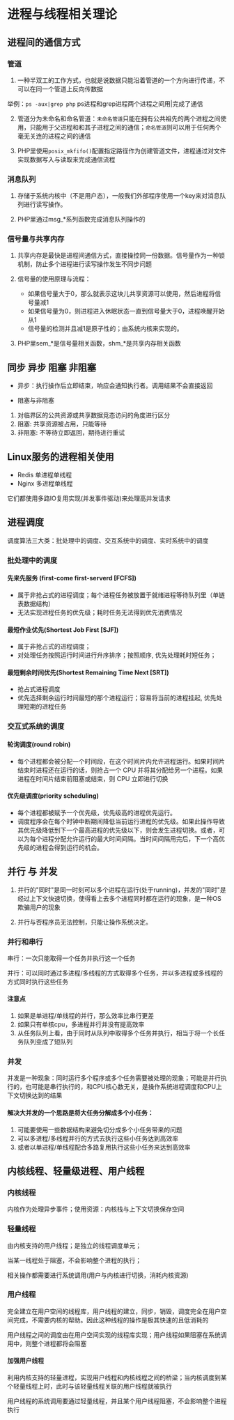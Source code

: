 # 进程与线程相关理论

## 进程间的通信方式

### 管道

1. 一种半双工的工作方式，也就是说数据只能沿着管道的一个方向进行传递，不可以在同一个管道上反向传数据

举例：`ps -aux|grep php` ps进程和grep进程两个进程之间用|完成了通信

2. 管道分为未命名和命名管道：`未命名管道`只能在拥有公共祖先的两个进程之间使用，只能用于父进程和和其子进程之间的通信；`命名管道`则可以用于任何两个毫无关连的进程之间的通信

3. PHP里使用`posix_mkfifo()`配置指定路径作为创建管道文件，进程通过对文件实现数据写入与读取来完成通信流程

### 消息队列

1. 存储于系统内核中（不是用户态），一般我们外部程序使用一个key来对消息队列进行读写操作。

2. PHP里通过msg_*系列函数完成消息队列操作的

### 信号量与共享内存

1. 共享内存是最快是进程间通信方式，直接操控同一份数据。信号量作为一种锁机制，防止多个进程进行读写操作发生不同步问题

2. 信号量的使用原理与流程：
    - 如果信号量大于0，那么就表示这块儿共享资源可以使用，然后进程将信号量减1
    - 如果信号量为0，则进程进入休眠状态一直到信号量大于0，进程唤醒开始从1
    - 信号量的检测并且减1是原子性的；由系统内核来实现的。

3. PHP里sem_*是信号量相关函数，shm_*是共享内存相关函数

## 同步 异步 阻塞 非阻塞

- 异步：执行操作后立即结束，响应会通知执行者。调用结果不会直接返回

- 阻塞与非阻塞

1. 对临界区的公共资源或共享数据竞态访问的角度进行区分
2. 阻塞: 共享资源被占用，只能等待
3. 非阻塞: 不等待立即返回，期待进行重试

## Linux服务的进程相关使用

- Redis 单进程单线程
- Nginx 多进程单线程

它们都使用多路IO复用实现(并发事件驱动)来处理高并发请求

## 进程调度

调度算法三大类：批处理中的调度、交互系统中的调度、实时系统中的调度

### 批处理中的调度

#### 先来先服务 (first-come first-serverd [FCFS])

- 属于非抢占式的进程调度；每个进程任务被放置于就绪进程等待队列里（单链表数据结构）
- 无法实现进程任务的优先级；耗时任务无法得到优先消费情况

#### 最短作业优先(Shortest Job First [SJF])

- 属于非抢占式的进程调度；
- 对处理任务按照运行时间进行升序排序；按照顺序, 优先处理耗时短任务；

#### 最短剩余时间优先(Shortest Remaining Time Next [SRT])

- 抢占式进程调度
- 优先选择剩余运行时间最短的那个进程运行；容易将当前的进程挂起, 优先处理短期的进程任务

### 交互式系统的调度

#### 轮询调度(round robin)

- 每个进程都会被分配一个时间段，在这个时间片内允许进程运行。如果时间片结束时进程还在运行的话，则抢占一个 CPU 并将其分配给另一个进程。如果进程在时间片结束前阻塞或结束，则 CPU 立即进行切换

#### 优先级调度(priority scheduling)

- 每个进程都被赋予一个优先级，优先级高的进程优先运行。
- 调度程序会在每个时钟中断期间降低当前运行进程的优先级。如果此操作导致其优先级降低到下一个最高进程的优先级以下，则会发生进程切换。或者，可以为每个进程分配允许运行的最大时间间隔。当时间间隔用完后，下一个高优先级的进程会得到运行的机会。


## 并行 与 并发

1. 并行的"同时"是同一时刻可以多个进程在运行(处于running)，并发的"同时"是经过上下文快速切换，使得看上去多个进程同时都在运行的现象，是一种OS欺骗用户的现象

2. 并行与否程序员无法控制，只能让操作系统决定。

### 并行和串行

串行：一次只能取得一个任务并执行这一个任务

并行：可以同时通过多进程/多线程的方式取得多个任务，并以多进程或多线程的方式同时执行这些任务

#### 注意点

1. 如果是单进程/单线程的并行，那么效率比串行更差
2. 如果只有单核cpu，多进程并行并没有提高效率
3. 从任务队列上看，由于同时从队列中取得多个任务并执行，相当于将一个长任务队列变成了短队列

### 并发

并发是一种现象：同时运行多个程序或多个任务需要被处理的现象；可能是并行执行的，也可能是串行执行的，和CPU核心数无关，是操作系统进程调度和CPU上下文切换达到的结果

#### 解决大并发的一个思路是将大任务分解成多个小任务：

1. 可能要使用一些数据结构来避免切分成多个小任务带来的问题
2. 可以多进程/多线程并行的方式去执行这些小任务达到高效率
3. 或者以单进程/单线程配合多路复用执行这些小任务来达到高效率

## 内核线程、轻量级进程、用户线程

### 内核线程

内核作为处理异步事件；使用资源：内核栈与上下文切换保存空间

### 轻量线程

由内核支持的用户线程；是独立的线程调度单元；

当某一线程处于阻塞，不会影响整个进程的执行；

相关操作都需要进行系统调用(用户与内核进行切换，消耗内核资源)

### 用户线程

完全建立在用户空间的线程库，用户线程的建立，同步，销毁，调度完全在用户空间完成，不需要内核的帮助。因此这种线程的操作是极其快速的且低消耗的

用户线程之间的调度由在用户空间实现的线程库实现；用户线程如果阻塞在系统调用中，则整个进程都将会阻塞

#### 加强用户线程

利用内核支持的轻量进程，实现用户线程和内核线程之间的桥梁；当内核调度到某个轻量线程上时，此时与该轻量线程关联的用户线程就被执行

用户线程的系统调用要通过轻量线程，并且某个用户线程阻塞，不会影响整个进程执行


